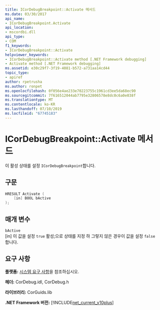 ```yaml
---
title: ICorDebugBreakpoint::Activate 메서드
ms.date: 03/30/2017
api_name:
- ICorDebugBreakpoint.Activate
api_location:
- mscordbi.dll
api_type:
- COM
f1_keywords:
- ICorDebugBreakpoint::Activate
helpviewer_keywords:
- ICorDebugBreakpoint::Activate method [.NET Framework debugging]
- Activate method [.NET Framework debugging]
ms.assetid: e30c29f7-3f19-4081-b572-a731aa14cd44
topic_type:
- apiref
author: rpetrusha
ms.author: ronpet
ms.openlocfilehash: 0f056e4ae233e70223755c1961cd3ee5da68ec90
ms.sourcegitcommit: 7f616512044ab7795e32806578e8dc0c6a0e038f
ms.translationtype: MT
ms.contentlocale: ko-KR
ms.lasthandoff: 07/10/2019
ms.locfileid: "67745183"
---
```

# <a name="icordebugbreakpointactivate-method"></a>ICorDebugBreakpoint::Activate 메서드
이 활성 상태를 설정 `ICorDebugBreakpoint`합니다.  
  
## <a name="syntax"></a>구문  
  
```cpp  
HRESULT Activate (  
    [in] BOOL bActive  
);  
```  
  
## <a name="parameters"></a>매개 변수  
 `bActive`  
 [in] 이 값을 설정 `true` 활성;으로 상태를 지정 하 그렇지 않은 경우이 값을 설정 `false`합니다.  
  
## <a name="requirements"></a>요구 사항  
 **플랫폼:** [시스템 요구 사항](../../../../docs/framework/get-started/system-requirements.md)을 참조하십시오.  
  
 **헤더:** CorDebug.idl, CorDebug.h  
  
 **라이브러리:** CorGuids.lib  
  
 **.NET Framework 버전:** [!INCLUDE[net_current_v10plus](../../../../includes/net-current-v10plus-md.md)]
